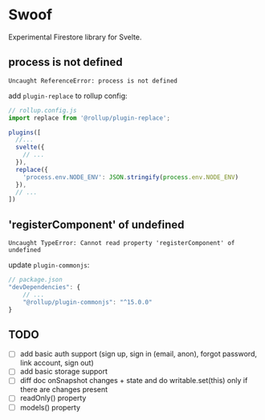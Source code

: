 # Swoof

Experimental Firestore library for Svelte.

## process is not defined

```
Uncaught ReferenceError: process is not defined
```

add `plugin-replace` to rollup config:

``` javascript
// rollup.config.js
import replace from '@rollup/plugin-replace';

plugins([
  //...
  svelte({
    // ...
  }),
  replace({
    'process.env.NODE_ENV': JSON.stringify(process.env.NODE_ENV)
  }),
  // ...
])
```

## 'registerComponent' of undefined

```
Uncaught TypeError: Cannot read property 'registerComponent' of undefined
```

update `plugin-commonjs`:

``` javascript
// package.json
"devDependencies": {
    // ...
    "@rollup/plugin-commonjs": "^15.0.0"
}
```

## TODO

- [ ] add basic auth support (sign up, sign in (email, anon), forgot password, link account, sign out)
- [ ] add basic storage support
- [ ] diff doc onSnapshot changes + state and do writable.set(this) only if there are changes present
- [ ] readOnly() property
- [ ] models() property

